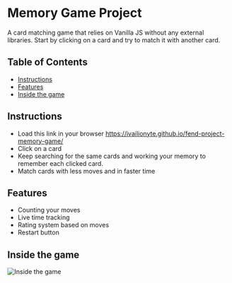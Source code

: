 # Memory Game Project

A card matching game that relies on Vanilla JS without any external libraries. Start by clicking on a card and try to match it with another card.

## Table of Contents

* [Instructions](#instructions)
* [Features](#features)
* [Inside the game](#inside)

## Instructions

* Load this link in your browser https://ivailionyte.github.io/fend-project-memory-game/
* Click on a card
* Keep searching for the same cards and working your memory to remember each clicked card.
* Match cards with less moves and in faster time

## Features

* Counting your moves
* Live time tracking
* Rating system based on moves
* Restart button

## Inside the game

![Inside the game](img/screenshot)
